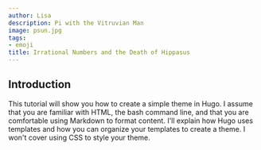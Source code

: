 ```yaml
---
author: Lisa
description: Pi with the Vitruvian Man
image: psun.jpg
tags:
- emoji
title: Irrational Numbers and the Death of Hippasus
---
```


## Introduction

This tutorial will show you how to create a simple theme in Hugo. I assume that you are familiar with HTML, the bash command line, and that you are comfortable using Markdown to format content. I'll explain how Hugo uses templates and how you can organize your templates to create a theme. I won't cover using CSS to style your theme.